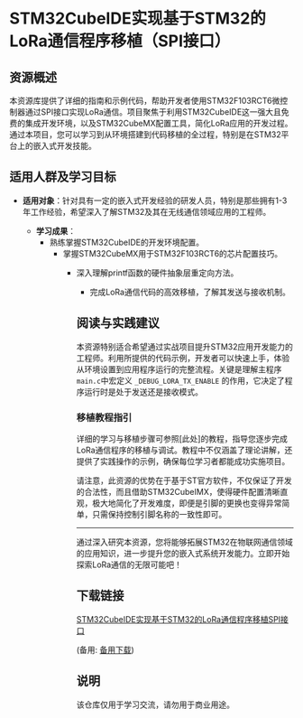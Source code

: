 # STM32CubeIDE实现基于STM32的LoRa通信程序移植（SPI接口）

## 资源概述

本资源库提供了详细的指南和示例代码，帮助开发者使用STM32F103RCT6微控制器通过SPI接口实现LoRa通信。项目聚焦于利用STM32CubeIDE这一强大且免费的集成开发环境，以及STM32CubeMX配置工具，简化LoRa应用的开发过程。通过本项目，您可以学习到从环境搭建到代码移植的全过程，特别是在STM32平台上的嵌入式开发技能。

## 适用人群及学习目标

- **适用对象**：针对具有一定的嵌入式开发经验的研发人员，特别是那些拥有1-3年工作经验，希望深入了解STM32及其在无线通信领域应用的工程师。

  - **学习成果**：
    - 熟练掌握STM32CubeIDE的开发环境配置。
      - 掌握STM32CubeMX用于STM32F103RCT6的芯片配置技巧。
        - 深入理解printf函数的硬件抽象层重定向方法。
          - 完成LoRa通信代码的高效移植，了解其发送与接收机制。

          ## 阅读与实践建议

          本资源特别适合希望通过实战项目提升STM32应用开发能力的工程师。利用所提供的代码示例，开发者可以快速上手，体验从环境设置到应用程序运行的完整流程。关键是理解主程序`main.c`中宏定义 `_DEBUG_LORA_TX_ENABLE` 的作用，它决定了程序运行时是处于发送还是接收模式。

          ### 移植教程指引

          详细的学习与移植步骤可参照[此处]的教程，指导您逐步完成LoRa通信程序的移植与调试。教程中不仅涵盖了理论讲解，还提供了实践操作的示例，确保每位学习者都能成功实施项目。

          请注意，此资源的优势在于基于ST官方软件，不仅保证了开发的合法性，而且借助STM32CubeIMX，使得硬件配置清晰直观，极大地简化了开发难度，即便是引脚的更换也变得异常简单，只需保持控制引脚名称的一致性即可。

          ---

          通过深入研究本资源，您将能够拓展STM32在物联网通信领域的应用知识，进一步提升您的嵌入式系统开发能力。立即开始探索LoRa通信的无限可能吧！

          ## 下载链接
          [STM32CubeIDE实现基于STM32的LoRa通信程序移植SPI接口](https://pan.quark.cn/s/0b84d8bdaee6) 

          (备用: [备用下载](https://pan.baidu.com/s/15Za2UkVhbmWAVThjYs7K9g?pwd=1234))

          ## 说明

          该仓库仅用于学习交流，请勿用于商业用途。
